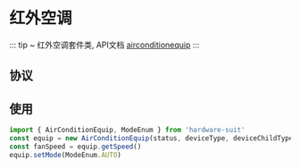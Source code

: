 # 红外空调

::: tip ~
 红外空调套件类, API文档 [airconditionequip](https://aliiot.on-bright.com:8090/hardware-suit/classes/airconditionequip.html)
:::

## 协议

## 使用

```js
import { AirConditionEquip, ModeEnum } from 'hardware-suit'
const equip = new AirConditionEquip(status, deviceType, deviceChildType)
const fanSpeed = equip.getSpeed()
equip.setMode(ModeEnum.AUTO)
```
